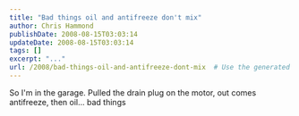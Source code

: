 ```yaml
---
title: "Bad things oil and antifreeze don't mix"
author: Chris Hammond
publishDate: 2008-08-15T03:03:14
updateDate: 2008-08-15T03:03:14
tags: []
excerpt: "..."
url: /2008/bad-things-oil-and-antifreeze-dont-mix  # Use the generated URL with year
---
```

<p>So I'm in the garage. Pulled the drain plug on the motor, out comes antifreeze, then oil... bad things</p>
